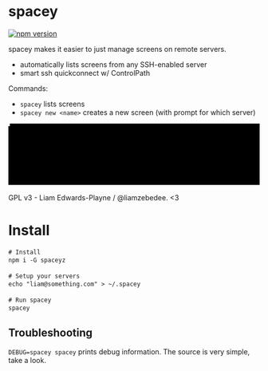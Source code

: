 spacey
======

[![npm version](https://badge.fury.io/js/spaceyz@2x.png)](https://badge.fury.io/js/spaceyz)

spacey makes it easier to just manage screens on remote servers.
 - automatically lists screens from any SSH-enabled server
 - smart ssh quickconnect w/ ControlPath

Commands:
 - `spacey` lists screens
 - `spacey new <name>` creates a new screen (with prompt for which server)

![Demo GIF](demo.gif)

GPL v3 - Liam Edwards-Playne / @liamzebedee. <3 

# Install
```
# Install
npm i -G spaceyz

# Setup your servers
echo "liam@something.com" > ~/.spacey

# Run spacey
spacey
```

## Troubleshooting
`DEBUG=spacey spacey` prints debug information. The source is very simple, take a look.